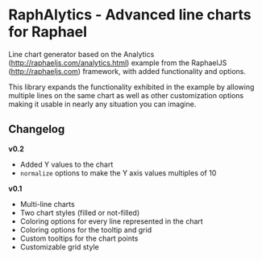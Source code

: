 RaphAlytics - Advanced line charts for Raphael
=========

Line chart generator based on the Analytics (http://raphaeljs.com/analytics.html) example 
from the RaphaelJS (http://raphaeljs.com) framework, with added functionality and options.

This library expands the functionality exhibited in the example by allowing multiple
lines on the same chart as well as other customization options making it usable in
nearly any situation you can imagine.

Changelog
---------

**v0.2**

* Added Y values to the chart
* `normalize` options to make the Y axis values multiples of 10


**v0.1**

* Multi-line charts
* Two chart styles (filled or not-filled)
* Coloring options for every line represented in the chart
* Coloring options for the tooltip and grid
* Custom tooltips for the chart points
* Customizable grid style
